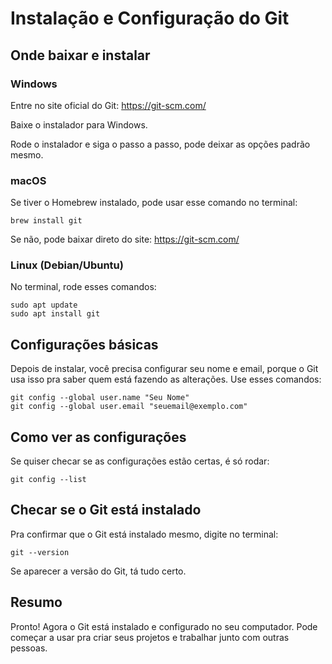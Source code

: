 # Instalação e Configuração do Git

## Onde baixar e instalar

### Windows

Entre no site oficial do Git: https://git-scm.com/

Baixe o instalador para Windows.

Rode o instalador e siga o passo a passo, pode deixar as opções padrão mesmo.

### macOS

Se tiver o Homebrew instalado, pode usar esse comando no terminal:

```
brew install git
```

Se não, pode baixar direto do site: https://git-scm.com/

### Linux (Debian/Ubuntu)

No terminal, rode esses comandos:

```
sudo apt update  
sudo apt install git
```

## Configurações básicas

Depois de instalar, você precisa configurar seu nome e email, porque o Git usa isso pra saber quem está fazendo as alterações. Use esses comandos:

```
git config --global user.name "Seu Nome"  
git config --global user.email "seuemail@exemplo.com"
```

## Como ver as configurações

Se quiser checar se as configurações estão certas, é só rodar:

```
git config --list
```

## Checar se o Git está instalado

Pra confirmar que o Git está instalado mesmo, digite no terminal:

```
git --version
```

Se aparecer a versão do Git, tá tudo certo.

## Resumo

Pronto! Agora o Git está instalado e configurado no seu computador. Pode começar a usar pra criar seus projetos e trabalhar junto com outras pessoas.

